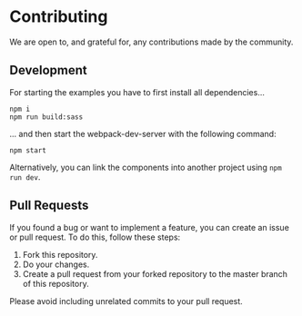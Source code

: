 # Contributing

We are open to, and grateful for, any contributions made by the community.

## Development

For starting the examples you have to first install all dependencies...

```
npm i
npm run build:sass
```

... and then start the webpack-dev-server with the following command:

```
npm start
```

Alternatively, you can link the components into another project using
`npm run dev`.

## Pull Requests

If you found a bug or want to implement a feature, you can create an issue or
pull request. To do this, follow these steps:

1. Fork this repository.
2. Do your changes.
3. Create a pull request from your forked repository to the master branch of
   this repository.

Please avoid including unrelated commits to your pull request.
